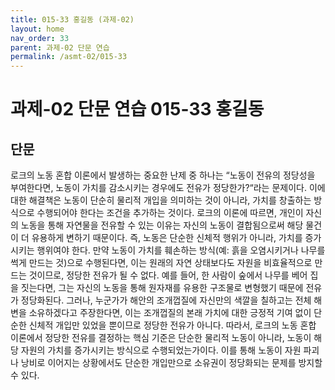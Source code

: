 ```yaml
---
title: 015-33 홍길동 (과제-02)
layout: home
nav_order: 33
parent: 과제-02 단문 연습
permalink: /asmt-02/015-33
---
```


# 과제-02 단문 연습 015-33 홍길동 

## 단문

로크의 노동 혼합 이론에서 발생하는 중요한 난제 중 하나는 “노동이 전유의 정당성을 부여한다면, 노동이 가치를 감소시키는 경우에도 전유가 정당한가?“라는 문제이다. 이에 대한 해결책은 노동이 단순히 물리적 개입을 의미하는 것이 아니라, 가치를 창출하는 방식으로 수행되어야 한다는 조건을 추가하는 것이다. 로크의 이론에 따르면, 개인이 자신의 노동을 통해 자연물을 전유할 수 있는 이유는 자신의 노동이 결합됨으로써 해당 물건이 더 유용하게 변하기 때문이다. 즉, 노동은 단순한 신체적 행위가 아니라, 가치를 증가시키는 행위여야 한다. 만약 노동이 가치를 훼손하는 방식(예: 흙을 오염시키거나 나무를 썩게 만드는 것)으로 수행된다면, 이는 원래의 자연 상태보다도 자원을 비효율적으로 만드는 것이므로, 정당한 전유가 될 수 없다. 예를 들어, 한 사람이 숲에서 나무를 베어 집을 짓는다면, 그는 자신의 노동을 통해 원자재를 유용한 구조물로 변형했기 때문에 전유가 정당화된다. 그러나, 누군가가 해안의 조개껍질에 자신만의 색깔을 칠하고는 전체 해변을 소유하겠다고 주장한다면, 이는 조개껍질의 본래 가치에 대한 긍정적 기여 없이 단순한 신체적 개입만 있었을 뿐이므로 정당한 전유가 아니다. 따라서, 로크의 노동 혼합 이론에서 정당한 전유를 결정하는 핵심 기준은 단순한 물리적 노동이 아니라, 노동이 해당 자원의 가치를 증가시키는 방식으로 수행되었는가이다. 이를 통해 노동이 자원 파괴나 낭비로 이어지는 상황에서도 단순한 개입만으로 소유권이 정당화되는 문제를 방지할 수 있다.


